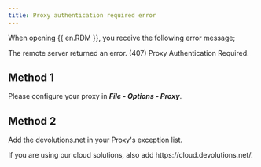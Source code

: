 ```yaml
---
title: Proxy authentication required error
---
```

When opening {{ en.RDM }}, you receive the following error message;  

The remote server returned an error. (407) Proxy Authentication Required.  
## Method 1
Please configure your proxy in ***File - Options - Proxy***.
## Method 2
Add the devolutions<area>.net in your Proxy's exception list.  

If you are using our cloud solutions, also add https<area>://cloud.devolutions.net/.
